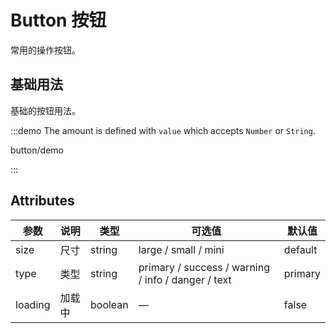 # Button 按钮

常用的操作按钮。

## 基础用法

基础的按钮用法。

:::demo The amount is defined with `value` which accepts `Number` or `String`.

button/demo

:::

## Attributes

| 参数    | 说明   | 类型    | 可选值                                             | 默认值  |
| ------- | ------ | ------- | -------------------------------------------------- | ------- |
| size    | 尺寸   | string  | large / small / mini                               | default |
| type    | 类型   | string  | primary / success / warning / info / danger / text | primary |
| loading | 加载中 | boolean | —                                                  | false   |